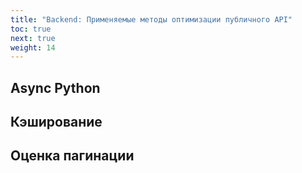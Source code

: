 ```yaml
---
title: "Backend: Применяемые методы оптимизации публичного API"
toc: true
next: true
weight: 14
---
```


## Async Python

## Кэширование

## Оценка пагинации
